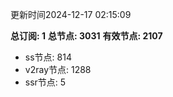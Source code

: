 更新时间2024-12-17 02:15:09

**总订阅: 1**
**总节点: 3031**
**有效节点: 2107**
- ss节点: 814
- v2ray节点: 1288
- ssr节点: 5
